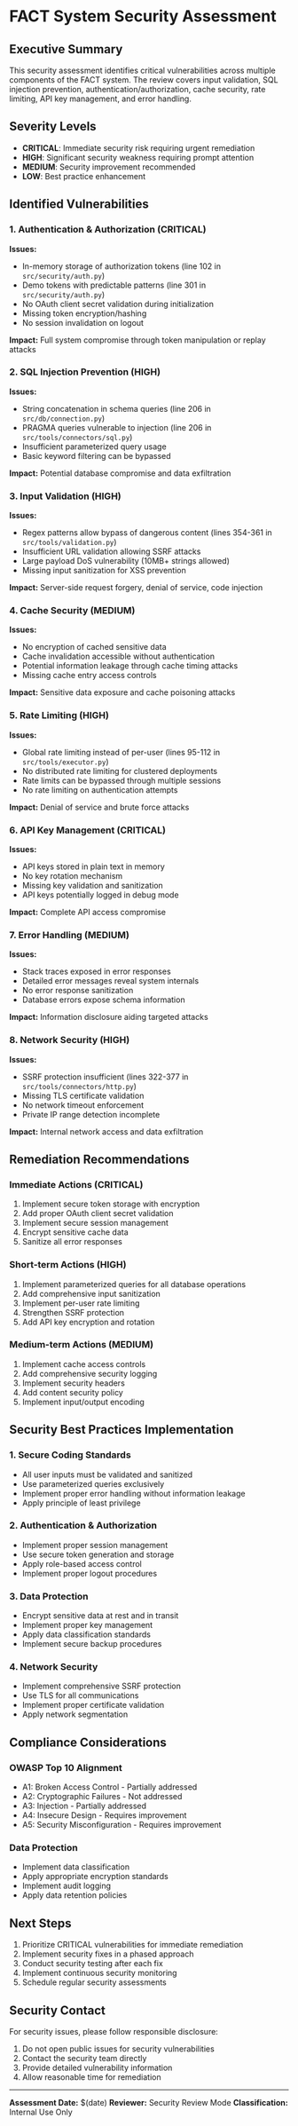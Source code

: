 # FACT System Security Assessment

## Executive Summary

This security assessment identifies critical vulnerabilities across multiple components of the FACT system. The review covers input validation, SQL injection prevention, authentication/authorization, cache security, rate limiting, API key management, and error handling.

## Severity Levels
- **CRITICAL**: Immediate security risk requiring urgent remediation
- **HIGH**: Significant security weakness requiring prompt attention
- **MEDIUM**: Security improvement recommended
- **LOW**: Best practice enhancement

## Identified Vulnerabilities

### 1. Authentication & Authorization (CRITICAL)
**Issues:**
- In-memory storage of authorization tokens (line 102 in `src/security/auth.py`)
- Demo tokens with predictable patterns (line 301 in `src/security/auth.py`)
- No OAuth client secret validation during initialization
- Missing token encryption/hashing
- No session invalidation on logout

**Impact:** Full system compromise through token manipulation or replay attacks

### 2. SQL Injection Prevention (HIGH)
**Issues:**
- String concatenation in schema queries (line 206 in `src/db/connection.py`)
- PRAGMA queries vulnerable to injection (line 206 in `src/tools/connectors/sql.py`)
- Insufficient parameterized query usage
- Basic keyword filtering can be bypassed

**Impact:** Potential database compromise and data exfiltration

### 3. Input Validation (HIGH)
**Issues:**
- Regex patterns allow bypass of dangerous content (lines 354-361 in `src/tools/validation.py`)
- Insufficient URL validation allowing SSRF attacks
- Large payload DoS vulnerability (10MB+ strings allowed)
- Missing input sanitization for XSS prevention

**Impact:** Server-side request forgery, denial of service, code injection

### 4. Cache Security (MEDIUM)
**Issues:**
- No encryption of cached sensitive data
- Cache invalidation accessible without authentication
- Potential information leakage through cache timing attacks
- Missing cache entry access controls

**Impact:** Sensitive data exposure and cache poisoning attacks

### 5. Rate Limiting (HIGH)
**Issues:**
- Global rate limiting instead of per-user (lines 95-112 in `src/tools/executor.py`)
- No distributed rate limiting for clustered deployments
- Rate limits can be bypassed through multiple sessions
- No rate limiting on authentication attempts

**Impact:** Denial of service and brute force attacks

### 6. API Key Management (CRITICAL)
**Issues:**
- API keys stored in plain text in memory
- No key rotation mechanism
- Missing key validation and sanitization
- API keys potentially logged in debug mode

**Impact:** Complete API access compromise

### 7. Error Handling (MEDIUM)
**Issues:**
- Stack traces exposed in error responses
- Detailed error messages reveal system internals
- No error response sanitization
- Database errors expose schema information

**Impact:** Information disclosure aiding targeted attacks

### 8. Network Security (HIGH)
**Issues:**
- SSRF protection insufficient (lines 322-377 in `src/tools/connectors/http.py`)
- Missing TLS certificate validation
- No network timeout enforcement
- Private IP range detection incomplete

**Impact:** Internal network access and data exfiltration

## Remediation Recommendations

### Immediate Actions (CRITICAL)
1. Implement secure token storage with encryption
2. Add proper OAuth client secret validation
3. Implement secure session management
4. Encrypt sensitive cache data
5. Sanitize all error responses

### Short-term Actions (HIGH)
1. Implement parameterized queries for all database operations
2. Add comprehensive input sanitization
3. Implement per-user rate limiting
4. Strengthen SSRF protection
5. Add API key encryption and rotation

### Medium-term Actions (MEDIUM)
1. Implement cache access controls
2. Add comprehensive security logging
3. Implement security headers
4. Add content security policy
5. Implement input/output encoding

## Security Best Practices Implementation

### 1. Secure Coding Standards
- All user inputs must be validated and sanitized
- Use parameterized queries exclusively
- Implement proper error handling without information leakage
- Apply principle of least privilege

### 2. Authentication & Authorization
- Implement proper session management
- Use secure token generation and storage
- Apply role-based access control
- Implement proper logout procedures

### 3. Data Protection
- Encrypt sensitive data at rest and in transit
- Implement proper key management
- Apply data classification standards
- Implement secure backup procedures

### 4. Network Security
- Implement comprehensive SSRF protection
- Use TLS for all communications
- Implement proper certificate validation
- Apply network segmentation

## Compliance Considerations

### OWASP Top 10 Alignment
- A1: Broken Access Control - Partially addressed
- A2: Cryptographic Failures - Not addressed
- A3: Injection - Partially addressed
- A4: Insecure Design - Requires improvement
- A5: Security Misconfiguration - Requires improvement

### Data Protection
- Implement data classification
- Apply appropriate encryption standards
- Implement audit logging
- Apply data retention policies

## Next Steps

1. Prioritize CRITICAL vulnerabilities for immediate remediation
2. Implement security fixes in a phased approach
3. Conduct security testing after each fix
4. Implement continuous security monitoring
5. Schedule regular security assessments

## Security Contact

For security issues, please follow responsible disclosure:
1. Do not open public issues for security vulnerabilities
2. Contact the security team directly
3. Provide detailed vulnerability information
4. Allow reasonable time for remediation

---

**Assessment Date:** $(date)
**Reviewer:** Security Review Mode
**Classification:** Internal Use Only